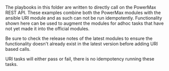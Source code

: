 The playbooks in this folder are written to directly call on the PowerMax REST API.  These examples combine both the PowerMax 
modules with the ansible URI module and as such can not be run idempotently.  Functionality shown here can be used to augment 
the modules for adhoc tasks that have not yet made it into the official modules. 

Be sure to check the release notes of the latest modules to ensure the functionality doesn't already exist in the latest version 
before adding URI based calls.  

URI tasks will either pass or fail, there is no idempotency running these tasks.

